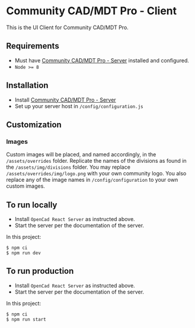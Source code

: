 # Community CAD/MDT Pro - Client
This is the UI Client for Community CAD/MDT Pro.

## Requirements
* Must have [Community CAD/MDT Pro - Server](https://github.com/community-cad-mdt-pro/community-cad-mdt-pro-server) installed and configured.
* `Node >= 8`

## Installation
* Install [Community CAD/MDT Pro - Server](https://github.com/community-cad-mdt-pro/community-cad-mdt-pro-server)
* Set up your server host in `/config/configuration.js`

## Customization
### Images
Custom images will be placed, and named accordingly, in the `/assets/overrides` folder. Replicate the names of the divisions as found in the `/assets/img/divisions` folder.
You may replace `/assets/overrides/img/logo.png` with your own community logo.
You also replace any of the image names in `/config/configuration` to your own custom images.

## To run locally
* Install `OpenCad React Server` as instructed above.
* Start the server per the documentation of the server.

In this project: 

    $ npm ci
    $ npm run dev

## To run production
* Install `OpenCad React Server` as instructed above.
* Start the server per the documentation of the server.

In this project: 

    $ npm ci
    $ npm run start
